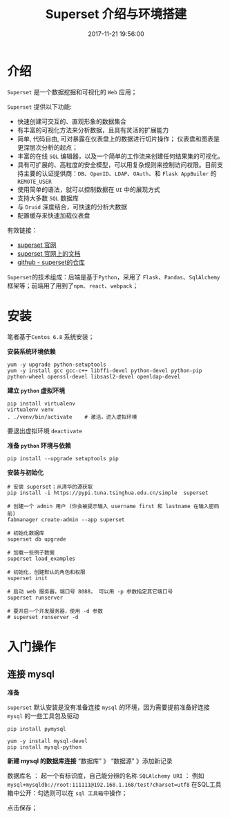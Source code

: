 ﻿---
title: Superset 介绍与环境搭建
date: 2017-11-21 19:56:00
description: Superset 介绍与环境搭建
tags:
- Superset
categories:
copyright: false
---

# 介绍
`Superset` 是一个数据挖掘和可视化的 `Web` 应用；

`Superset` 提供以下功能:

- 快速创建可交互的、直观形象的数据集合
- 有丰富的可视化方法来分析数据，且具有灵活的扩展能力
- 简单, 代码自由, 可对暴露在仪表盘上的数据进行切片操作； 仪表盘和图表是更深层次分析的起点；
- 丰富的在线 `SQL` 编辑器，以及一个简单的工作流来创建任何结果集的可视化。
- 具有可扩展的、高粒度的安全模型，可以用复杂规则来控制访问权限。目前支持主要的认证提供商：`DB`、`OpenID`、`LDAP`、`OAuth`、和 `Flask AppBuiler` 的 `REMOTE_USER`
- 使用简单的语法，就可以控制数据在 `UI` 中的展现方式
- 支持大多数 `SQL` 数据库
- 与 `Druid` 深度结合，可快速的分析大数据
- 配置缓存来快速加载仪表盘

有效链接：

- [superset 官网](http://airbnb.io/projects/superset/)
- [superset 官网上的文档](https://superset.incubator.apache.org/installation.html)
- [github - superset的仓库](https://github.com/apache/incubator-superset)

`Superset`的技术组成：后端是基于`Python`，采用了 `Flask`、`Pandas`、`SqlAlchemy`框架等；前端用了用到了`npm`、`react`、`webpack`；

# 安装
笔者基于`Centos 6.8` 系统安装；

**安装系统环境依赖**
```
yum -y upgrade python-setuptools
yum -y install gcc gcc-c++ libffi-devel python-devel python-pip python-wheel openssl-devel libsasl2-devel openldap-devel
```

**建立 `python` 虚拟环境**
```
pip install virtualenv
virtualenv venv
. ./venv/bin/activate    # 激活，进入虚拟环境
```
要退出虚拟环境 `deactivate`

**准备 `python` 环境与依赖**
```
pip install --upgrade setuptools pip
```

**安装与初始化**
```
# 安装 superset；从清华的源获取
pip install -i https://pypi.tuna.tsinghua.edu.cn/simple  superset

# 创建一个 admin 用户 (你会被提示输入 username first 和 lastname 在输入密码前)
fabmanager create-admin --app superset

# 初始化数据库
superset db upgrade

# 加载一些例子数据
superset load_examples

# 初始化，创建默认的角色和权限
superset init

# 启动 web 服务器，端口号 8088， 可以用 -p 参数指定其它端口号
superset runserver

# 要开启一个开发服务器，使用 -d 参数
# superset runserver -d
```

# 入门操作
## 连接 mysql

**准备**

`superset` 默认安装是没有准备连接 `mysql` 的环境，因为需要提前准备好连接 `mysql` 的一些工具包及驱动

```
pip install pymysql

yum -y install mysql-devel
pip install mysql-python
```

**新建 mysql 的数据库连接**
“数据库” 》 “数据源” 》添加新记录
 
数据库名 ： 起一个有标识度，自己能分辨的名称
`SQLAlchemy URI` ： 例如 `mysql+mysqldb://root:111111@192.168.1.168/test?charset=utf8`
在SQL工具箱中公开：勾选则可以在 `sql 工具箱`中操作；

点击保存；








